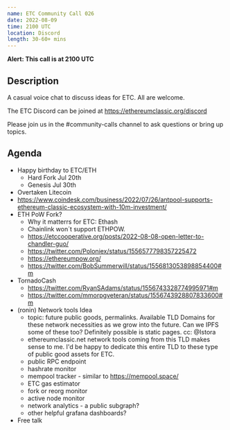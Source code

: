 ```yaml
---
name: ETC Community Call 026
date: 2022-08-09
time: 2100 UTC
location: Discord
length: 30-60+ mins
---
```


**Alert: This call is at 2100 UTC**

## Description

A casual voice chat to discuss ideas for ETC. All are welcome.

The ETC Discord can be joined at https://ethereumclassic.org/discord

Please join us in the #community-calls channel to ask questions or bring up topics.

## Agenda

- Happy birthday to ETC/ETH
  - Hard Fork Jul 20th
  - Genesis Jul 30th
- Overtaken Litecoin 
- https://www.coindesk.com/business/2022/07/26/antpool-supports-ethereum-classic-ecosystem-with-10m-investment/
- ETH PoW Fork? 
  - Why it matterrs for ETC: Ethash
  - Chainlink won´t support ETHPOW.
  - https://etccooperative.org/posts/2022-08-08-open-letter-to-chandler-guo/
  - https://twitter.com/Poloniex/status/1556577798357225472
  - https://ethereumpow.org/
  - https://twitter.com/BobSummerwill/status/1556813053898854400#m
- TornadoCash
  - https://twitter.com/RyanSAdams/status/1556743328774995971#m
  - https://twitter.com/mmorpgveteran/status/1556743928807833600#m 
- (ronin) Network tools Idea
  - topic: future public goods, permalinks. Available TLD Domains for these network necessities as we grow into the future. Can we IPFS some of these too? Definitely possible is static pages. cc: @Istora 
  - ethereumclassic.net network tools coming from this TLD makes sense to me. I'd be happy to dedicate this entire TLD to these type of public good assets for ETC.
  - public RPC endpoint
  - hashrate monitor
  - mempool tracker - similar to https://mempool.space/
  - ETC gas estimator 
  - fork or reorg monitor
  - active node monitor
  - network analytics - a public subgraph?
  - other helpful grafana dashboards?
- Free talk

